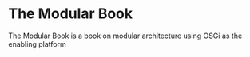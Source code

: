 The Modular Book
==============

The Modular Book is a book on modular architecture using OSGi as the enabling platform
